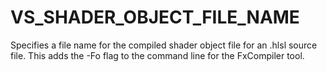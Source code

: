   

# VS_SHADER_OBJECT_FILE_NAME  
Specifies a file name for the compiled shader object file for an .hlsl
source file.  This adds the -Fo flag to the command line for the FxCompiler
tool.  

